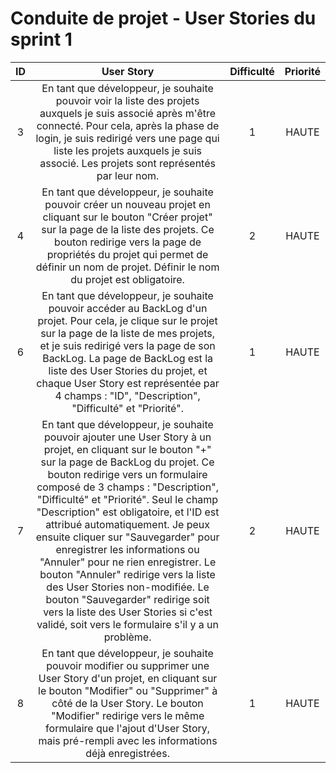 # Conduite de projet - User Stories du sprint 1

| ID | User Story | Difficulté | Priorité |
|:--:|:-----------:|:----------:|:--------:|
| 3 | En tant que développeur, je souhaite pouvoir voir la liste des projets auxquels je suis associé après m'être connecté. Pour cela, après la phase de login, je suis redirigé vers une page qui liste les projets auxquels je suis associé. Les projets sont représentés par leur nom. | 1 | HAUTE |
| 4 | En tant que développeur, je souhaite pouvoir créer un nouveau projet en cliquant sur le bouton "Créer projet" sur la page de la liste des projets. Ce bouton redirige vers la page de propriétés du projet qui permet de définir un nom de projet. Définir le nom du projet est obligatoire. | 2 | HAUTE |
| 6 | En tant que développeur, je souhaite pouvoir accéder au BackLog d'un projet. Pour cela, je clique sur le projet sur la page de la liste de mes projets, et je suis redirigé vers la page de son BackLog. La page de BackLog est la liste des User Stories du projet, et chaque User Story est représentée par 4 champs : "ID", "Description", "Difficulté" et "Priorité". | 1 | HAUTE |
| 7 | En tant que développeur, je souhaite pouvoir ajouter une User Story à un projet, en cliquant sur le bouton "+" sur la page de BackLog du projet. Ce bouton redirige vers un formulaire composé de 3 champs : "Description", "Difficulté" et "Priorité". Seul le champ "Description" est obligatoire, et l'ID est attribué automatiquement. Je peux ensuite cliquer sur "Sauvegarder" pour enregistrer les informations ou "Annuler" pour ne rien enregistrer. Le bouton "Annuler" redirige vers la liste des User Stories non-modifiée. Le bouton "Sauvegarder" redirige soit vers la liste des User Stories si c'est validé, soit vers le formulaire s'il y a un problème. | 2 | HAUTE |
| 8 | En tant que développeur, je souhaite pouvoir modifier ou supprimer une User Story d'un projet, en cliquant sur le bouton "Modifier" ou "Supprimer" à côté de la User Story. Le bouton "Modifier" redirige vers le même formulaire que l'ajout d'User Story, mais pré-rempli avec les informations déjà enregistrées. | 1 | HAUTE |
